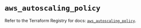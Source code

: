 # `aws_autoscaling_policy`

Refer to the Terraform Registry for docs: [`aws_autoscaling_policy`](https://registry.terraform.io/providers/hashicorp/aws/5.32.0/docs/resources/autoscaling_policy).
